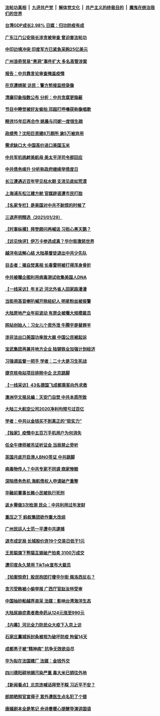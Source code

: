 

####  [法轮功真相](../../../../basic/blob/master/README.md?t=01302101) &nbsp;|&nbsp; [九评共产党](../../../../9ping.md/blob/master/README.md?t=01302101) &nbsp;|&nbsp; [解体党文化](../../../../jtdwh.md/blob/master/README.md?t=01302101)  &nbsp;|&nbsp; [共产主义的终极目的](../../../../gczydzjmd.md/blob/master/README.md?t=01302101) &nbsp;|&nbsp; [魔鬼在统治我们的世界](../../../../mgztzwmdsj.md/blob/master/README.md?t=01302101) 

#### [台湾GDP成长2.98% 日媒：归功防疫有成](../pages/nsc413/n12722503.md?t=01302101) 

#### [广东江门公安局长涉贪被审查 曾迫害法轮功](../pages/nsc413/n12722490.md?t=01302101) 

#### [中印边境冲突 印度军方已紧急采购25亿美元](../pages/nsc413/n12722444.md?t=01302101) 

#### [广州浪奇贸易“黑洞”事件扩大 多名高管涉案](../pages/nsc413/n12722464.md?t=01302101) 

#### [报告：中共靠言论审查掩盖疫情](../pages/nsc413/n12722248.md?t=01302101) 

#### [在京遭绑架 访民：警方剪接监控录像](../pages/nsc413/n12722327.md?t=01302101) 

#### [清廉印象指数公布 分析：中共贪腐更隐蔽](../pages/nsc413/n12722052.md?t=01302101) 

#### [节目中睡觉被好友偷拍 邓超打呼噜获称像唱歌](../pages/nsc413/n12721469.md?t=01302101) 

#### [睽违15年后再合作 姚晨与闫妮一度很生疏](../pages/nsc413/n12721641.md?t=01302101) 

#### [政绩秀？沈阳巨资建8万厕所 逾5万被弃用](../pages/nsc413/n12722136.md?t=01302101) 

#### [需求缺口大 中国高价进口美国玉米](../pages/nsc413/n12721700.md?t=01302101) 

#### [中共军机挑衅美航母 美太平洋司令部回应](../pages/nsc413/n12721933.md?t=01302101) 

#### [中共债务续升 分析称政府继续举债度日](../pages/nsc413/n12721558.md?t=01302101) 

#### [长江遭遇近百年罕见枯水期 支流见底如荒漠](../pages/nsc413/n12721702.md?t=01302101) 


#### [上海浦东松江建方舱 官媒辟谣遭市民打脸](../pages/nsc413/n12721576.md?t=01302101) 

#### [【名家专栏】是美国对中共不耐烦的时候了](../pages/nsc413/n12721545.md?t=01302101) 

#### [三退声明精选（2021/01/29）](../pages/nsc413/n12721869.md?t=01302101) 

#### [【时事纵横】拜登顾问再喊话 习担心黑天鹅？](../pages/nsc413/n12721609.md?t=01302101) 

#### [【远见快评】伊万卡参选成真？华尔街激怒世界](../pages/nsc413/n12721650.md?t=01302101) 

#### [越洋电话解心结 大陆基督徒退出中共少先队](../pages/nsc413/n12720275.md?t=01302101) 

#### [目击者：揭自焚真相 长春雷明被打得浑身骨折](../pages/nsc413/n12721006.md?t=01302101) 

#### [中共被曝企图利用病毒测试收集美国人DNA](../pages/nsc413/n12721411.md?t=01302101) 

#### [【一线采访】年关近 河北外省人回家路漫漫](../pages/nsc413/n12721475.md?t=01302101) 

#### [当街用高音喇叭喊开除经纪人 明星粉丝被报警](../pages/nsc413/n12721197.md?t=01302101) 

#### [大陆房地产业年前波动 有房企被曝大规模裁员](../pages/nsc413/n12721396.md?t=01302101) 

#### [网站创始人：习女儿个资外泄 牛腾宇是替罪羊](../pages/nsc413/n12721472.md?t=01302101) 

#### [涉非法出口美国功率放大器 中国公民被起诉](../pages/nsc413/n12721232.md?t=01302101) 

#### [宝武集团再兼并地方企业 陆钢铁业加强计划经济](../pages/nsc413/n12721209.md?t=01302101) 

#### [习强调监督一把手 学者：二十大是习生死战](../pages/nsc413/n12721108.md?t=01302101) 

#### [捷克核电站项目排除中企 北京跳脚](../pages/nsc413/n12721047.md?t=01302101) 

#### [【一线采访】43名德国飞成都乘客向外求救](../pages/nsc413/n12720936.md?t=01302101) 

#### [澳洲华文报总编：天安门自焚 中共本质所致](../pages/nsc413/n12720728.md?t=01302101) 

#### [大陆三大航空公司2020净利均预亏过百亿](../pages/nsc413/n12720976.md?t=01302101) 

#### [学者：中共以金钱买不到真正的“软实力”](../pages/nsc413/n12720898.md?t=01302101) 

#### [【独家】疫情中五百万手机用户为何消失](../pages/nsc413/n12717179.md?t=01302101) 

#### [任全牛律师被吊证听证会 当局禁止旁听](../pages/nsc413/n12720527.md?t=01302101) 

#### [英国月底开启港人BNO签证 中共跳脚](../pages/nsc413/n12720417.md?t=01302101) 

#### [病毒物传人？中共专家不同调 商家惨赔](../pages/nsc413/n12720587.md?t=01302101) 

#### [深陷债务危机 海航债权人申请破产重整](../pages/nsc413/n12720487.md?t=01302101) 

#### [华融前董事长赖小民被执行死刑](../pages/nsc413/n12720516.md?t=01302101) 

#### [返乡需做3次检测 民众：中共利用过年发财](../pages/nsc413/n12720352.md?t=01302101) 

#### [重压之下 蚂蚁集团欲作重大改组](../pages/nsc413/n12720170.md?t=01302101) 

#### [广州民运人士范一平遭中共逮捕](../pages/nsc413/n12720262.md?t=01302101) 


#### [退市成定局 长城股价连19个交易日低于1元](../pages/nsc413/n12720127.md?t=01302101) 

#### [王思聪旗下熊猫互娱破产拍卖 3100万成交](../pages/nsc413/n12720083.md?t=01302101) 

#### [遭印度永久禁用 TikTok宣布大裁员](../pages/nsc413/n12719933.md?t=01302101) 

#### [【拍案惊奇】股民抱团打傻华尔街 佩洛西反右？](../pages/nsc413/n12719604.md?t=01302101) 

#### [贪污受贿被小偷举报 广西厅官赵汝林受审](../pages/nsc413/n12719490.md?t=01302101) 

#### [中国抽砂船越界盗采 法媒：影响台湾海洋生态](../pages/nsc413/n12719619.md?t=01302101) 

#### [大陆尿崩症患者救命药从124元涨至990元](../pages/nsc413/n12719148.md?t=01302101) 

#### [【内幕】河北全力防民众大疫下入京上访](../pages/nsc413/n12716926.md?t=01302101) 

#### [石家庄藁城拆封条被视为破坏防疫 拘留14天](../pages/nsc413/n12719027.md?t=01302101) 

#### [成都男子被“精神病” 抗争无效欲自尽](../pages/nsc413/n12717793.md?t=01302101) 

#### [华为拟在法国建厂 法媒：金钱外交](../pages/nsc413/n12719026.md?t=01302101) 

#### [四川德阳耕地镉污染严重 毒大米已销往外地](../pages/nsc413/n12719025.md?t=01302101) 

#### [【新闻看点】北京连喊话拜登不睬 习近平不安？](../pages/nsc413/n12719082.md?t=01302101) 

#### [郎朗晒照官宣得子 意外遭医生点名犯了个错](../pages/nsc413/n12719147.md?t=01302101) 

#### [唐嫣剧本全是笔记 佘诗曼暖心提醒导演讲国语](../pages/nsc413/n12718843.md?t=01302101) 

